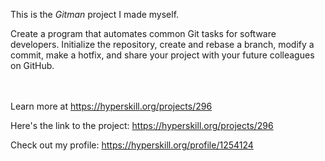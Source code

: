 This is the *Gitman* project I made myself.


<p>Create a program that automates common Git tasks for software developers. Initialize the repository, create and rebase a branch, modify a commit, make a hotfix, and share your project with your future colleagues on GitHub.</p><br/><br/>Learn more at <a href="https://hyperskill.org/projects/296?utm_source=ide&utm_medium=ide&utm_campaign=ide&utm_content=project-card">https://hyperskill.org/projects/296</a>

Here's the link to the project: https://hyperskill.org/projects/296

Check out my profile: https://hyperskill.org/profile/1254124